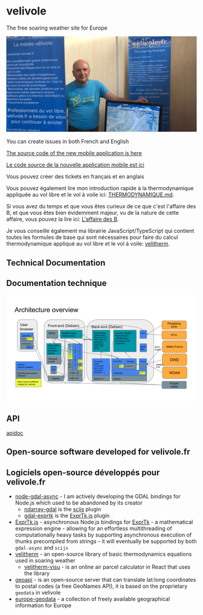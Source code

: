 # velivole
The free soaring weather site for Europe

![Banner](https://raw.githubusercontent.com/mmomtchev/velivole/main/IMG-1284.JPG)

You can create issues in both French and English

[The source code of the new mobile application is here](https://github.com/mmomtchev/velivole-mobile)

[Le code source de la nouvelle application mobile est ici](https://github.com/mmomtchev/velivole-mobile)

Vous pouvez créer des tickets en français et en anglais

Vous pouvez également lire mon introduction rapide à la thermodynamique appliquée au vol libre et le vol à voile ici: [THERMODYNAMIQUE.md](https://github.com/mmomtchev/velivole/blob/main/THERMODYNAMIQUE.md).

Si vous avez du temps et que vous êtes curieux de ce que c'est l'affaire des B, et que vous êtes bien évidemment majeur, vu de la nature de cette affaire, vous pouvez la lire ici: [L'affaire des B](https://github.com/mmomtchev/velivole/blob/main/L_AFFAIRE_DES_B.md).

Je vous conseille également ma librairie JavaScript/TypeScript qui contient toutes les formules de base qui sont nécessaires pour faire du calcul thermodynamique appliqué au vol libre et le vol à voile: [velitherm](https://github.com/mmomtchev/velitherm).

## Technical Documentation

## Documentation technique

![Architecture](https://raw.githubusercontent.com/mmomtchev/mmomtchev/master/velivole.fr-Architecture-Overview.svg)

## API

[apidoc](https://www.velivole.fr/apidoc/)

## Open-source software developed for velivole.fr
## Logiciels open-source développés pour velivole.fr

* [node-gdal-async](https://github.com/mmomtchev/node-gdal-async) - I am actively developing the GDAL bindings for Node.js which used to be abandoned by its creator
  - [ndarray-gdal](https://github.com/mmomtchev/ndarray-gdal) is the [scijs](https://github.com/scijs/ndarray) plugin
  - [gdal-exprtk](https://github.com/mmomtchev/gdal-exprtk) is the [ExprTk.js](https://github.com/mmomtchev/exprtk.js) plugin
* [ExprTk.js](https://github.com/mmomtchev/exprtk.js) - asynchronous Node.js bindings for [ExprTk](http://www.partow.net/programming/exprtk/index.html) - a mathematical expression engine - allowing for an effortless multithreading of computationally heavy tasks by supporting asynchronous execution of thunks precompiled from strings - it will eventually be supported by both `gdal-async` and `scijs`
* [velitherm](https://github.com/mmomtchev/velitherm) - an open-source library of basic thermodynamics equations used in soaring weather
  - [velitherm-visu](https://github.com/mmomtchev/velitherm-visu) - is an online air parcel calculator in React that uses the library
* [geoapi](https://github.com/mmomtchev/geoapi) - is an open-source server that can translate lat:long coordinates to postal codes (a free GeoNames API), it is based on the proprietary `geodata` in velivole
* [europe-geodata](https://github.com/mmomtchev/europe-geodata) - a collection of freely available geographical information for Europe
